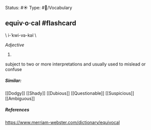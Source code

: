 Status: #☀️ 
Type: #🔵/Vocabulary

## equiv·o·cal #flashcard 
\ i-ˈkwi-və-kəl \

_Adjective_

1.

subject to two or more interpretations and usually used to mislead or confuse

##### Similar:
[[Dodgy]]
[[Shady]]
[[Dubious]]
[[Questionable]]
[[Suspicious]]
[[Ambiguous]] 

##### References
https://www.merriam-webster.com/dictionary/equivocal



